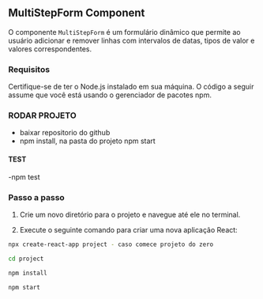 ## MultiStepForm Component

O componente `MultiStepForm` é um formulário dinâmico que permite ao usuário adicionar e remover linhas com intervalos de datas, tipos de valor e valores correspondentes.

### Requisitos

Certifique-se de ter o Node.js instalado em sua máquina. O código a seguir assume que você está usando o gerenciador de pacotes npm.

### RODAR PROJETO

- baixar repositorio do github
-  npm install, na pasta do projeto npm start

#### TEST
 -npm test

### Passo a passo

1. Crie um novo diretório para o projeto e navegue até ele no terminal.

2. Execute o seguinte comando para criar uma nova aplicação React:

```bash
npx create-react-app project - caso comece projeto do zero

cd project

npm install 

npm start




